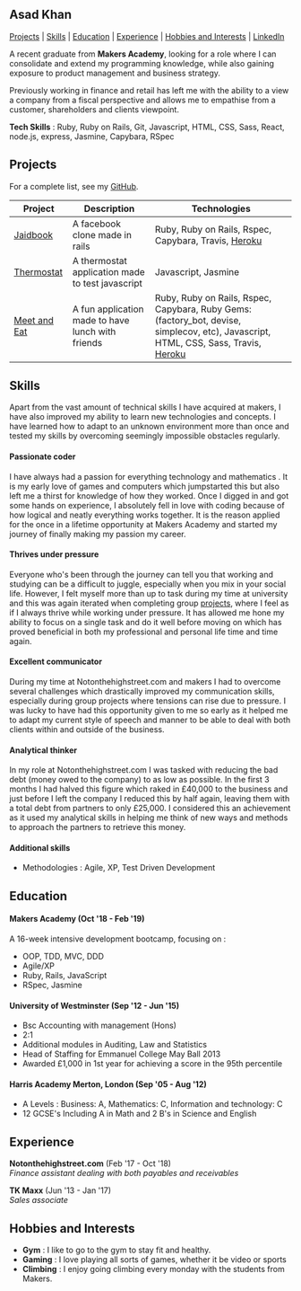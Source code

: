 ## Asad Khan

[Projects](#projects) | [Skills](#skills) | [Education](#education) | [Experience](#experience) | [Hobbies and Interests](#hobbies-and-interests) | [LinkedIn](https://www.linkedin.com/in/asad-khan-b1924859)

A recent graduate from **Makers Academy**, looking for a role where I can consolidate and extend my programming knowledge, while also gaining exposure to product management and business strategy.

Previously working in finance and retail has left me with the ability to a view a company from a fiscal perspective and allows me to empathise from a customer, shareholders and clients viewpoint.

**Tech Skills** : Ruby, Ruby on Rails, Git, Javascript, HTML, CSS, Sass, React, node.js, express, Jasmine, Capybara, RSpec 

## Projects

For a complete list, see my [GitHub](https://github.com/AsadK47?tab=repositoriess).

| Project   | Description | Technologies |
|---        |---         |---           |
| [Jaidbook](https://github.com/AsadK47/Jaidbook)  | A facebook clone made in rails | Ruby, Ruby on Rails, Rspec, Capybara, Travis, [Heroku](https://jaidbook.herokuapp.com/) |
| [Thermostat](https://github.com/AsadK47/Thermostat) | A thermostat application made to test javascript  | Javascript, Jasmine |
| [Meet and Eat](https://github.com/AsadK47/Meet-and-Eat) | A fun application made to have lunch with friends | Ruby, Ruby on Rails, Rspec, Capybara, Ruby Gems: (factory_bot, devise, simplecov, etc), Javascript, HTML, CSS, Sass, Travis, [Heroku](https://meet-andeat.herokuapp.com/) |

## Skills

Apart from the vast amount of technical skills I have acquired at makers, I have also improved my ability to learn new technologies and concepts. I have learned how to adapt to an unknown environment more than once and tested my skills by overcoming seemingly impossible obstacles regularly. 

#### Passionate coder

I have always had a passion for everything technology and mathematics . It is my early love of games and computers which jumpstarted this but also left me a thirst for knowledge of how they worked. Once I digged in and got some hands on experience, I absolutely fell in love with coding because of how logical and neatly everything works together. It is the reason applied for the once in a lifetime opportunity at Makers Academy and started my journey of finally making my passion my career.

#### Thrives under pressure

Everyone who's been through the journey can tell you that working and studying can be a difficult to juggle, especially when you mix in your social life. However, I felt myself more than up to task during my time at university and this was again iterated when completing group [projects](#projects), where I feel as if I always thrive while working under pressure. It has allowed me hone my ability to focus on a single task and do it well before moving on which has proved beneficial in both my professional and personal life time and time again.

#### Excellent communicator

During my time at Notonthehighstreet.com and makers I had to overcome several challenges which drastically improved my communication skills, especially during group projects where tensions can rise due to pressure. I was lucky to have had this opportunity given to me so early as it helped me to adapt my current style of speech and manner to be able to deal with both clients within and outside of the business.

#### Analytical thinker

In my role at Notonthehighstreet.com I was tasked with reducing the bad debt (money owed to the company) to as low as possible. In the first 3 months I had halved this figure which raked in £40,000 to the business and just before I left the company I reduced this by half again, leaving them with a total debt from partners to only £25,000. I considered this an achievement as it used my analytical skills in helping me think of new ways and methods to approach the partners to retrieve this money.

#### Additional skills

 - Methodologies : Agile, XP, Test Driven Development 

## Education

#### Makers Academy (Oct '18 - Feb '19)

A 16-week intensive development bootcamp, focusing on :

- OOP, TDD, MVC, DDD
- Agile/XP
- Ruby, Rails, JavaScript
- RSpec, Jasmine

#### University of Westminster (Sep '12 - Jun '15)

- Bsc Accounting with management (Hons)
- 2:1
- Additional modules in Auditing, Law and Statistics
- Head of Staffing for Emmanuel College May Ball 2013
- Awarded £1,000 in 1st year for achieving a score in the 95th percentile 

#### Harris Academy Merton, London (Sep '05 - Aug '12)

- A Levels : Business: A, Mathematics: C, Information and technology: C
- 12 GCSE's Including A in Math and 2 B's in Science and English

## Experience

**Notonthehighstreet.com** (Feb '17 - Oct '18)    
*Finance assistant dealing with both payables and receivables*  

**TK Maxx** (Jun '13 - Jan '17)   
*Sales associate*  

## Hobbies and Interests
- **Gym** : I like to go to the gym to stay fit and healthy.
- **Gaming** : I love playing all sorts of games, whether it be video or sports
- **Climbing** : I enjoy going climbing every monday with the students from Makers.

